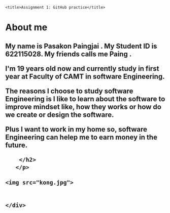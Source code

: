 <!DOCTYPE html>
<html>

<head>
    <meta charset="utf-8" />
    <link rel="stylesheet" href="style.css" />
  
    <title>Assignment 1: GitHub practice</title>
</head>

<body>
    <h1>About me</h1>
    <div>
        <h2>
            <p> My name is Pasakon Paingjai . My Student ID is 622115028. My friends calls me Paing . </p>
            <p> I'm 19 years old now and currently study in first year at Faculty of CAMT in software Engineering. </p>
            <p> The reasons I choose to study software Engineering is I like to learn about the software to improve mindset like,
             how they works or how do we create or design the software.</p>
            <p> Plus I want to work in my home so, software Engineering can helep me to earn money in the future.</p>
            
        </h2>
       </p>
        
    <img src="kong.jpg">
        
       
    </div>
</body>

</html>
